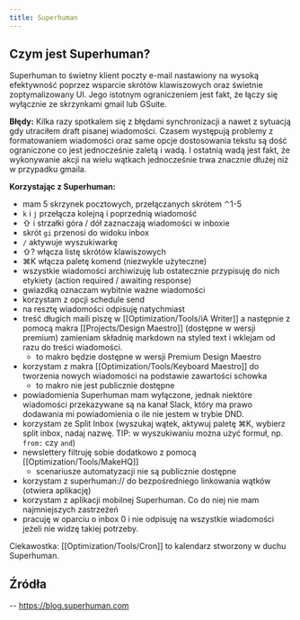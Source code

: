 ```yaml
---
title: Superhuman
---
```


## Czym jest Superhuman? 
Superhuman to świetny klient poczty e-mail nastawiony na wysoką efektywność poprzez wsparcie skrótów klawiszowych oraz świetnie zoptymalizowany UI. Jego istotnym ograniczeniem jest fakt, że łączy się wyłącznie ze skrzynkami gmail lub GSuite. 

**Błędy:** 
Kilka razy spotkalem się z błędami synchronizacji a nawet z sytuacją gdy utraciłem draft pisanej wiadomości. Czasem występują problemy z formatowaniem wiadomości oraz same opcje dostosowania tekstu są dość ograniczone co jest jednocześnie zaletą i wadą. I ostatnią wadą jest fakt, że wykonywanie akcji na wielu wątkach jednocześnie trwa znacznie dłużej niż w przypadku gmaila. 

**Korzystając z Superhuman:** 
- mam 5 skrzynek pocztowych, przełączanych skrótem ⌃1-5
- `k` i `j` przełącza kolejną i poprzednią wiadomość
- ⇧ i strzałki góra / dół zaznaczają wiadomości w inboxie
- skrót `gi` przenosi do widoku inbox
- `/` aktywuje wyszukiwarkę
- ⇧? włącza listę skrótów klawiszowych
- ⌘K włącza paletę komend (niezwykle użyteczne)
- wszystkie wiadomości archiwizuję lub ostatecznie przypisuję do nich etykiety (action required / awaiting response)
- gwiazdką oznaczam wybitnie ważne wiadomości
- korzystam z opcji schedule send
- na resztę wiadomości odpisuję natychmiast
- treść długich maili piszę w [[Optimization/Tools/iA Writer]] a następnie z pomocą makra [[Projects/Design Maestro]] (dostępne w wersji premium) zamieniam składnię markdown na styled text i wklejam od razu do treści wiadomości.
	- to makro będzie dostępne w wersji Premium Design Maestro
- korzystam z makra [[Optimization/Tools/Keyboard Maestro]] do tworzenia nowych wiadomości na podstawie zawartości schowka
	- to makro nie jest publicznie dostępne
- powiadomienia Superhuman mam wyłączone, jednak niektóre wiadomości przekazywane są na kanał Slack, który ma prawo dodawania mi powiadomienia o ile nie jestem w trybie DND. 
- korzystam ze Split Inbox (wyszukaj wątek, aktywuj paletę ⌘K, wybierz split inbox, nadaj nazwę. TIP: w wyszukiwaniu można użyć formuł, np. `from:` czy `and`)
- newslettery filtruję sobie dodatkowo z pomocą [[Optimization/Tools/MakeHQ]]
	- scenariusze automatyzacji nie są publicznie dostępne
- korzystam z superhuman:// do bezpośredniego linkowania wątków (otwiera aplikację)
- korzystam z aplikacji mobilnej Superhuman. Co do niej nie mam najmniejszych zastrzeżeń
- pracuję w oparciu o inbox 0 i nie odpisuję na wszystkie wiadomości jeżeli nie widzę takiej potrzeby.


Ciekawostka: [[Optimization/Tools/Cron]] to kalendarz stworzony w duchu Superhuman. 

## Źródła
-- https://blog.superhuman.com
